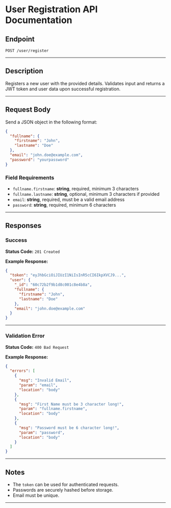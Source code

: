 # User Registration API Documentation

## Endpoint

`POST /user/register`

---

## Description

Registers a new user with the provided details. Validates input and returns a JWT token and user data upon successful registration.

---

## Request Body

Send a JSON object in the following format:

```json
{
  "fullname": {
    "firstname": "John",
    "lastname": "Doe"
  },
  "email": "john.doe@example.com",
  "password": "yourpassword"
}
```

### Field Requirements

- `fullname.firstname`: **string**, required, minimum 3 characters
- `fullname.lastname`: **string**, optional, minimum 3 characters if provided
- `email`: **string**, required, must be a valid email address
- `password`: **string**, required, minimum 6 characters

---

## Responses

### Success

**Status Code:** `201 Created`

**Example Response:**

```json
{
  "token": "eyJhbGciOiJIUzI1NiIsInR5cCI6IkpXVCJ9...",
  "user": {
    "_id": "60c72b2f9b1d8c001c8e4b8a",
    "fullname": {
      "firstname": "John",
      "lastname": "Doe"
    },
    "email": "john.doe@example.com"
  }
}
```

---

### Validation Error

**Status Code:** `400 Bad Request`

**Example Response:**

```json
{
  "errors": [
    {
      "msg": "Invalid Email",
      "param": "email",
      "location": "body"
    },
    {
      "msg": "First Name must be 3 character long!",
      "param": "fullname.firstname",
      "location": "body"
    },
    {
      "msg": "Password must be 6 character long!",
      "param": "password",
      "location": "body"
    }
  ]
}
```

---

## Notes

- The `token` can be used for authenticated requests.
- Passwords are securely hashed before storage.
- Email must be unique.

---
